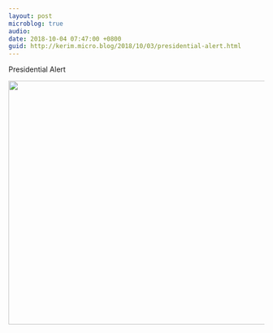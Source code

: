 ```yaml
---
layout: post
microblog: true
audio: 
date: 2018-10-04 07:47:00 +0800
guid: http://kerim.micro.blog/2018/10/03/presidential-alert.html
---
```

Presidential Alert

<img src="http://micro.oxus.net/uploads/2018/32ae7d5aa8.jpg" width="600" height="479" />
